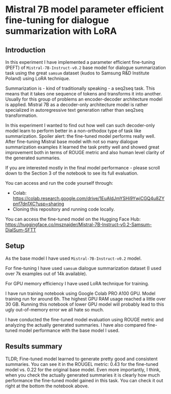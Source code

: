 # Mistral 7B model parameter efficient fine-tuning for dialogue summarization with LoRA

## Introduction

In this experiment I have implemented a parameter efficient fine-tuning (PEFT) of `Mistral-7B-Instruct-v0.2` base model for dialogue summarization task using the great `samsum` dataset (kudos to Samsung R&D Institute Poland) using LoRA technique.

Summarization is - kind of traditionally speaking - a seq2seq task. This means that it takes one sequence of tokens and transforms it into another. Usually for this group of problems an encoder-decoder architecture model is applied. Mistral 7B as a decoder-only architecture model is rather specialized in autoregressive text generation rather than seq2seq transformation.

In this experiment I wanted to find out how well can such decoder-only model learn to perform better in a non-orthodox type of task like summarization. Spoiler alert: the fine-tuned model performs really well. After fine-tuning Mistral base model with not so many dialogue summarization examples it learned the task pretty well and showed great improvement both in terms of ROUGE metric and also human level clarity of the generated summaries.

If you are interested mostly in the final model performance - please scroll down to the Section 3 of the notebook to see its full evaluation.

You can access and run the code yourself through:
* Colab: https://colab.research.google.com/drive/1EuAldJmYSHi9YwjCGQ4u8ZYpnf7dn1XC?usp=sharing
* Cloning this repository and running code locally.

You can access the fine-tuned model on the Hugging Face Hub:
https://huggingface.co/msznajder/Mistral-7B-Instruct-v0.2-Samsum-DialSum-SFTT

## Setup

As the base model I have used `Mistral-7B-Instruct-v0.2` model.

For fine-tuning I have used `samsum` dialogue summarization dataset (I used over 7k examples out of 14k available).

For GPU memory efficiency I have used LoRA technique for training.

I have run training notebook using Google Colab PRO A100 GPU. Model training run for around 6h. The highest GPU RAM usage reached a little over 30 GB. Running this notebook of lower GPU model will probably lead to this ugly out-of-memory error we all hate so much.

I have conducted the fine-tuned model evaluation using ROUGE metric and analyzing the actually generated summaries. I have also compared fine-tuned model performance with the base model I used.

## Results summary

TLDR; Fine-tuned model learned to generate pretty good and consistent summaries. You can see it in the ROUGEL metric: 0.43 for the fine-tuned model vs. 0.22 for the original base model. Even more importantly, I think, when you check the actually generated summaries it is clearly how much performance the fine-tuned model gained in this task. You can check it out right at the bottom the notebook above.

